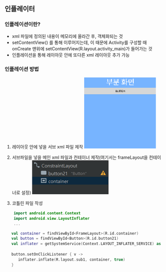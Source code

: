 ## 인플레이터

### 인플레이션이란?

 - xml 파일에 정의된 내용이 메모리에 올라간 후, 객체화되는 것
 - setContentView() 를 통해 이루어지는데,
   이 때문에 Activity를 구성할 때 onCreate 맨위에 
   setContentView(R.layout.activity_main)가 들어가는 것
 - 인플레이션을 통해 레이아웃 안에 또다른 xml 레이아웃 추가 가능

### 인플레이션 방법
1. 레이아웃 안에 넣을 서브 xml 파일 제작
 ![img_14.png](img_14.png)
   
2. 서브파일을 넣을 메인 xml 파일과 컨테이너 제작(여기서는 frameLayout을 컨테이너로 설정)
 ![img_15.png](img_15.png)

3. 코틀린 파일 작성
```kotlin 
    import android.content.Context
    import android.view.LayoutInflater
    ...
```
```kotlin 
   val container = findViewById<FrameLayout>(R.id.container)
   val button = findViewById<Button>(R.id.button21)
   val inflater = getSystemService(Context.LAYOUT_INFLATER_SERVICE) as LayoutInflater
   
   button.setOnClickListener { v ->
      inflater.inflate(R.layout.sub1, container, true)
   }
```
